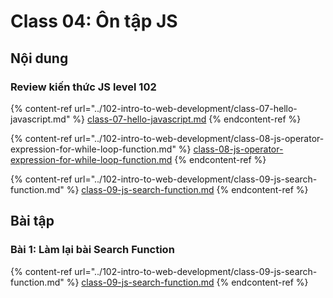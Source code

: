 # Class 04: Ôn tập JS

## Nội dung

### Review kiến thức JS level 102&#x20;

{% content-ref url="../102-intro-to-web-development/class-07-hello-javascript.md" %}
[class-07-hello-javascript.md](../102-intro-to-web-development/class-07-hello-javascript.md)
{% endcontent-ref %}

{% content-ref url="../102-intro-to-web-development/class-08-js-operator-expression-for-while-loop-function.md" %}
[class-08-js-operator-expression-for-while-loop-function.md](../102-intro-to-web-development/class-08-js-operator-expression-for-while-loop-function.md)
{% endcontent-ref %}

{% content-ref url="../102-intro-to-web-development/class-09-js-search-function.md" %}
[class-09-js-search-function.md](../102-intro-to-web-development/class-09-js-search-function.md)
{% endcontent-ref %}



## Bài tập

### Bài 1: Làm lại bài Search Function

{% content-ref url="../102-intro-to-web-development/class-09-js-search-function.md" %}
[class-09-js-search-function.md](../102-intro-to-web-development/class-09-js-search-function.md)
{% endcontent-ref %}


